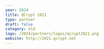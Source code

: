 ```yaml
---
year: 2024
title: QCrypt 2021
type: partner
draft: false
category: old
logo: /2024/partners/logos/qcrypt2021.png
website: http://2021.qcrypt.net
---
```

